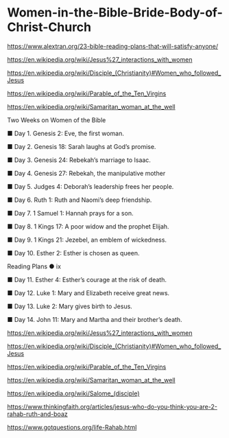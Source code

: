 # Women-in-the-Bible-Bride-Body-of-Christ-Church

https://www.alextran.org/23-bible-reading-plans-that-will-satisfy-anyone/

https://en.wikipedia.org/wiki/Jesus%27_interactions_with_women

https://en.wikipedia.org/wiki/Disciple_(Christianity)#Women_who_followed_Jesus

https://en.wikipedia.org/wiki/Parable_of_the_Ten_Virgins

https://en.wikipedia.org/wiki/Samaritan_woman_at_the_well

Two Weeks on Women of the Bible

■ Day 1. Genesis 2: Eve, the first woman.

■ Day 2. Genesis 18: Sarah laughs at God’s promise.

■ Day 3. Genesis 24: Rebekah’s marriage to Isaac.

■ Day 4. Genesis 27: Rebekah, the manipulative mother

■ Day 5. Judges 4: Deborah’s leadership frees her people.

■ Day 6. Ruth 1: Ruth and Naomi’s deep friendship.

■ Day 7. 1 Samuel 1: Hannah prays for a son.

■ Day 8. 1 Kings 17: A poor widow and the prophet Elijah.

■ Day 9. 1 Kings 21: Jezebel, an emblem of wickedness.

■ Day 10. Esther 2: Esther is chosen as queen. 

Reading Plans ● ix

■ Day 11. Esther 4: Esther’s courage at the risk of death.

■ Day 12. Luke 1: Mary and Elizabeth receive great news.

■ Day 13. Luke 2: Mary gives birth to Jesus.

■ Day 14. John 11: Mary and Martha and their brother’s death. 

https://en.wikipedia.org/wiki/Jesus%27_interactions_with_women

https://en.wikipedia.org/wiki/Disciple_(Christianity)#Women_who_followed_Jesus

https://en.wikipedia.org/wiki/Parable_of_the_Ten_Virgins

https://en.wikipedia.org/wiki/Samaritan_woman_at_the_well

https://en.wikipedia.org/wiki/Salome_(disciple)


https://www.thinkingfaith.org/articles/jesus-who-do-you-think-you-are-2-rahab-ruth-and-boaz

https://www.gotquestions.org/life-Rahab.html
